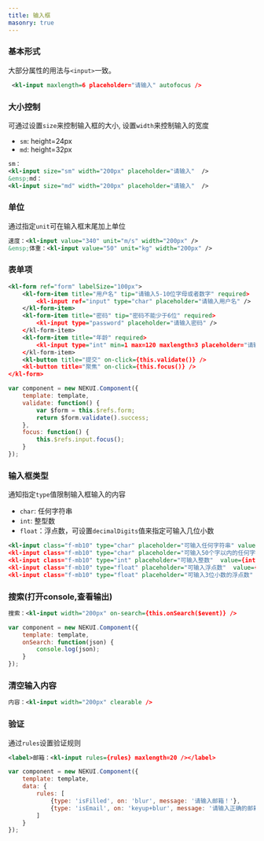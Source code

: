 ```yaml
---
title: 输入框
masonry: true
---
```


<!-- demo_start -->
### 基本形式
大部分属性的用法与`<input>`一致。

<div class="m-example"></div>

```xml
 <kl-input maxlength=6 placeholder="请输入" autofocus />
```
<!-- demo_end -->

<!-- demo_start -->
### 大小控制
可通过设置`size`来控制输入框的大小, 设置`width`来控制输入的宽度
* `sm`: height=24px
* `md`: height=32px

<div class="m-example"></div>

```xml
sm：
<kl-input size="sm" width="200px" placeholder="请输入"  />
&emsp;md：
<kl-input size="md" width="200px" placeholder="请输入"  />
```
<!-- demo_end -->

<!-- demo_start -->
### 单位
通过指定`unit`可在输入框末尾加上单位
<div class="m-example"></div>

```xml
速度：<kl-input value="340" unit="m/s" width="200px" />
&emsp;体重：<kl-input value="50" unit="kg" width="200px" />
```
<!-- demo_end -->

<!-- demo_start -->
### 表单项

<div class="m-example"></div>

```xml
<kl-form ref="form" labelSize="100px">
    <kl-form-item title="用户名" tip="请输入5-10位字母或者数字" required>
        <kl-input ref="input" type="char" placeholder="请输入用户名" />
    </kl-form-item>
    <kl-form-item title="密码" tip="密码不能少于6位" required>
        <kl-input type="password" placeholder="请输入密码" />
    </kl-form-item>
    <kl-form-item title="年龄" required>
        <kl-input type="int" min=1 max=120 maxlength=3 placeholder="请输入年龄" />
    </kl-form-item>
    <kl-button title="提交" on-click={this.validate()} />
    <kl-button title="聚焦" on-click={this.focus()} />
</kl-form>
```

```javascript
var component = new NEKUI.Component({
    template: template,
    validate: function() {
        var $form = this.$refs.form;
        return $form.validate().success;
    },
    focus: function() {
        this.$refs.input.focus();
    }
});
```
<!-- demo_end -->

<!-- demo_start -->
### 输入框类型
通知指定`type`值限制输入框输入的内容
* `char`: 任何字符串
* `int`: 整型数
* `float`：浮点数，可设置`decimalDigits`值来指定可输入几位小数

<div class="m-example"></div>

```xml
<kl-input class="f-mb10" type="char" placeholder="可输入任何字符串" value={char} />
<kl-input class="f-mb10" type="char" placeholder="可输入50个字以内的任何字符串" maxlength=50 value={char} />
<kl-input class="f-mb10" type="int" placeholder="可输入整数"  value={int} />
<kl-input class="f-mb10" type="float" placeholder="可输入浮点数"  value={float} />
<kl-input class="f-mb10" type="float" placeholder="可输入3位小数的浮点数" decimalDigits=3 value={float3} />

```
<!-- demo_end -->


<!-- demo_start -->
### 搜索(打开console,查看输出)

<div class="m-example"></div>

```xml
搜索：<kl-input width="200px" on-search={this.onSearch($event)} />
```

```javascript
var component = new NEKUI.Component({
    template: template,
    onSearch: function(json) {
        console.log(json);
    }
});
```
<!-- demo_end -->

<!-- demo_start -->
### 清空输入内容

<div class="m-example"></div>

```xml
内容：<kl-input width="200px" clearable />
```
<!-- demo_end -->

<!-- demo_start -->
### 验证
通过`rules`设置验证规则
<div class="m-example"></div>

```xml
<label>邮箱：<kl-input rules={rules} maxlength=20 /></label>
```

```javascript
var component = new NEKUI.Component({
    template: template,
    data: {
        rules: [
            {type: 'isFilled', on: 'blur', message: '请输入邮箱！'},
            {type: 'isEmail', on: 'keyup+blur', message: '请输入正确的邮箱！'}
        ]
    }
});
```
<!-- demo_end -->
